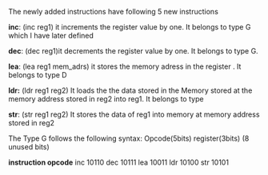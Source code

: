 The newly added instructions have following 5 new instructions

**inc**: (inc reg1) it increments the register value by one. It belongs to type G which I have later defined

**dec**: (dec reg1)it decrements the register value by one. It belongs to type G.

**lea**: (lea reg1 mem_adrs) it stores the memory adress in the register . It belongs to type D

**ldr:** (ldr reg1 reg2) It loads the the data stored in the Memory stored at the memory address stored in reg2 into reg1. It belongs to type 

**str**: (str reg1 reg2) It stores the data of reg1 into memory at memory address stored in reg2

The Type G follows the following syntax: Opcode(5bits) register(3bits) (8 unused bits)

**instruction     opcode**
inc             10110
dec             10111
lea             10011
ldr             10100
str             10101
  
